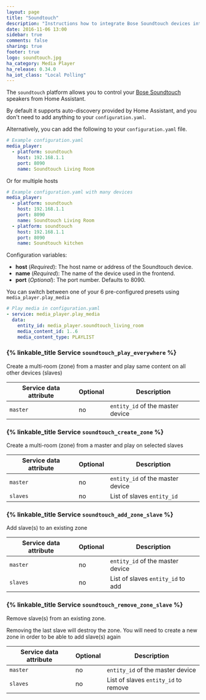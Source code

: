 ```yaml
---
layout: page
title: "Soundtouch"
description: "Instructions how to integrate Bose Soundtouch devices into Home Assistant."
date: 2016-11-06 13:00
sidebar: true
comments: false
sharing: true
footer: true
logo: soundtouch.jpg
ha_category: Media Player
ha_release: 0.34.0
ha_iot_class: "Local Polling"
---
```


The `soundtouch` platform allows you to control your [Bose Soundtouch](https://www.soundtouch.com/) speakers from Home Assistant.

By default it supports auto-discovery provided by Home Assistant, and you don't need to add anything to your `configuration.yaml`.

Alternatively, you can add the following to your `configuration.yaml` file.

```yaml
# Example configuration.yaml
media_player:
  - platform: soundtouch
    host: 192.168.1.1
    port: 8090
    name: Soundtouch Living Room
```

Or for multiple hosts

```yaml
# Example configuration.yaml with many devices
media_player:
  - platform: soundtouch
    host: 192.168.1.1
    port: 8090
    name: Soundtouch Living Room
  - platform: soundtouch
    host: 192.168.1.1
    port: 8090
    name: Soundtouch kitchen
```

Configuration variables:

- **host** (*Required*): The host name or address of the Soundtouch device.
- **name** (*Required*): The name of the device used in the frontend.
- **port** (*Optional*): The port number. Defaults to 8090.

You can switch between one of your 6 pre-configured presets using ```media_player.play_media```

```yaml
# Play media in configuration.yaml
- service: media_player.play_media
  data:
    entity_id: media_player.soundtouch_living_room
    media_content_id: 1..6
    media_content_type: PLAYLIST
```

### {% linkable_title Service `soundtouch_play_everywhere` %}

Create a multi-room (zone) from a master and play same content on all other
 devices (slaves)

| Service data attribute | Optional | Description |
| ---------------------- | -------- | ----------- |
| `master` | no | `entity_id` of the master device

### {% linkable_title Service `soundtouch_create_zone` %}

Create a multi-room (zone) from a master and play on selected slaves

| Service data attribute | Optional | Description |
| ---------------------- | -------- | ----------- |
| `master` | no | `entity_id` of the master device|
| `slaves` | no | List of slaves `entity_id`      |

### {% linkable_title Service `soundtouch_add_zone_slave` %}

Add slave(s) to an existing zone

| Service data attribute | Optional | Description  |
| ---------------------- | -------- | ------------ |
| `master` | no | `entity_id` of the master device |
| `slaves` | no | List of slaves `entity_id` to add|

### {% linkable_title Service `soundtouch_remove_zone_slave` %}

Remove slave(s) from an existing zone.

Removing the last slave will destroy the zone. You will need to
create a new zone in order to be able to add slave(s) again

| Service data attribute | Optional | Description      |
| ---------------------- | -------- | ---------------- |
| `master` | no | `entity_id` of the master device     |
| `slaves` | no | List of slaves `entity_id` to remove |
